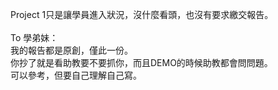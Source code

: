 Project 1只是讓學員進入狀況，沒什麼看頭，也沒有要求繳交報告。<br>
<br>
To 學弟妹：<br>
我的報告都是原創，僅此一份。<br>
你抄了就是看助教要不要抓你，而且DEMO的時候助教都會問問題。<br>
可以參考，但要自己理解自己寫。
